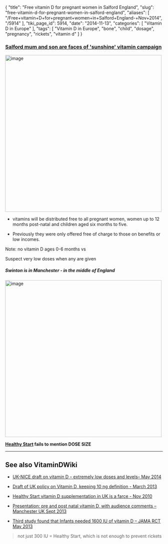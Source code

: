 {
    "title": "Free vitamin D for pregnant women in Salford England",
    "slug": "free-vitamin-d-for-pregnant-women-in-salford-england",
    "aliases": [
        "/Free+vitamin+D+for+pregnant+women+in+Salford+England-+Nov+2014",
        "/5914"
    ],
    "tiki_page_id": 5914,
    "date": "2014-11-13",
    "categories": [
        "Vitamin D in Europe"
    ],
    "tags": [
        "Vitamin D in Europe",
        "bone",
        "child",
        "dosage",
        "pregnancy",
        "rickets",
        "vitamin d"
    ]
}


### [Salford mum and son are faces of 'sunshine' vitamin campaign](http://www.manchestereveningnews.co.uk/news/health/salford-mum-son-faces-sunshine-8105616)

<img src="https://d1bk1kqxc0sym.cloudfront.net/attachments/jpeg/salford.jpg" alt="image" width="500">

* vitamins will be distributed free to all pregnant women, women up to 12 months post-natal and children aged six months to five.

* Previously they were only offered free of charge to those on benefits or low incomes.

Note: no vitamin D ages 0-6 months vs 

Suspect very low doses when any are given

##### Swinton is in Manchester - in the middle of England

<img src="https://d1bk1kqxc0sym.cloudfront.net/attachments/jpeg/salford.jpg" alt="image" width="500">

 **[Healthy Start](http://www.healthystart.nhs.uk/healthy-start-vouchers/healthy-start-vitamins/)  fails to mention DOSE SIZE** 

---

## See also VitaminDWiki

* [UK-NICE draft on vitamin D – extremely low doses and levels– May 2014](/posts/uk-nice-draft-on-vitamin-d-extremely-low-doses-and-levels)

* [Draft of UK policy on Vitamin D, keeping 10 ng definition - March 2013](/posts/draft-of-uk-policy-on-vitamin-d-keeping-10-ng-definition)

* [Healthy Start vitamin D supplementation in UK is a farce - Nov 2010](/posts/healthy-start-vitamin-d-supplementation-in-uk-is-a-farce)

* [Presentation: pre and post natal vitamin D, with audience comments – Manchester UK Sept 2013](/posts/presentation-pre-and-post-natal-vitamin-d-with-audience-comments-manchester-uk)

* [Third study found that Infants needed 1600 IU of vitamin D – JAMA RCT May 2013](/posts/third-study-found-that-infants-needed-1600-iu-of-vitamin-d-jama-rct) 

> not just 300 IU = Healthy Start, which is not enough to prevent rickets